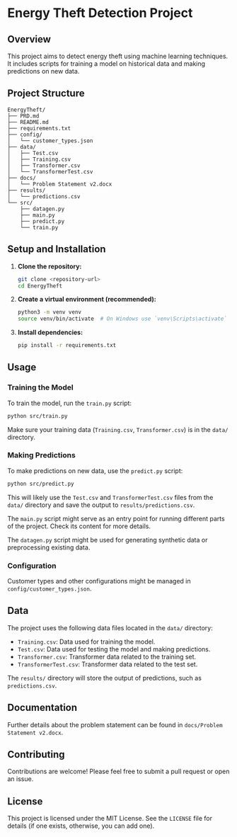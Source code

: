 # Energy Theft Detection Project

## Overview

This project aims to detect energy theft using machine learning techniques. It includes scripts for training a model on historical data and making predictions on new data.

## Project Structure

```
EnergyTheft/
├── PRD.md
├── README.md
├── requirements.txt
├── config/
│   └── customer_types.json
├── data/
│   ├── Test.csv
│   ├── Training.csv
│   ├── Transformer.csv
│   └── TransformerTest.csv
├── docs/
│   └── Problem Statement v2.docx
├── results/
│   └── predictions.csv
└── src/
    ├── datagen.py
    ├── main.py
    ├── predict.py
    └── train.py
```

## Setup and Installation

1.  **Clone the repository:**
    ```bash
    git clone <repository-url>
    cd EnergyTheft
    ```
2.  **Create a virtual environment (recommended):**
    ```bash
    python3 -m venv venv
    source venv/bin/activate  # On Windows use `venv\Scripts\activate`
    ```
3.  **Install dependencies:**
    ```bash
    pip install -r requirements.txt
    ```

## Usage

### Training the Model

To train the model, run the `train.py` script:
```bash
python src/train.py
```
Make sure your training data (`Training.csv`, `Transformer.csv`) is in the `data/` directory.

### Making Predictions

To make predictions on new data, use the `predict.py` script:
```bash
python src/predict.py
```
This will likely use the `Test.csv` and `TransformerTest.csv` files from the `data/` directory and save the output to `results/predictions.csv`.

The `main.py` script might serve as an entry point for running different parts of the project. Check its content for more details.

The `datagen.py` script might be used for generating synthetic data or preprocessing existing data.

### Configuration

Customer types and other configurations might be managed in `config/customer_types.json`.

## Data

The project uses the following data files located in the `data/` directory:
*   `Training.csv`: Data used for training the model.
*   `Test.csv`: Data used for testing the model and making predictions.
*   `Transformer.csv`: Transformer data related to the training set.
*   `TransformerTest.csv`: Transformer data related to the test set.

The `results/` directory will store the output of predictions, such as `predictions.csv`.

## Documentation

Further details about the problem statement can be found in `docs/Problem Statement v2.docx`.

## Contributing

Contributions are welcome! Please feel free to submit a pull request or open an issue.

## License

This project is licensed under the MIT License. See the `LICENSE` file for details (if one exists, otherwise, you can add one).
